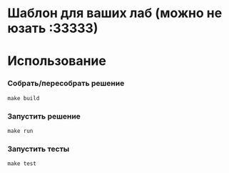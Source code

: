 # Шаблон для ваших лаб (можно не юзать :33333)

# Использование

### Собрать/пересобрать решение

```
make build
```

### Запустить решение

```
make run
```

### Запустить тесты

```
make test
```
